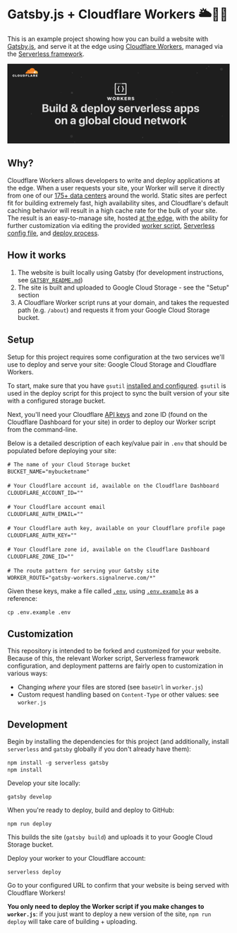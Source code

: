 # Gatsby.js + Cloudflare Workers 🌥👷‍♀️

This is an example project showing how you can build a website with [Gatsby.js](https://www.gatsbyjs.org/), and serve it at the edge using [Cloudflare Workers](http://bit.ly/cf-workers-landing), managed via the [Serverless framework](https://serverless.com/).

[![header](./media/header.png)](http://bit.ly/cf-workers-landing)

## Why?

Cloudflare Workers allows developers to write and deploy applications at the edge. When a user requests your site, your Worker will serve it directly from one of our [175+ data centers](http://bit.ly/gatsby-example-cf-network) around the world. Static sites are perfect fit for building extremely fast, high availability sites, and Cloudflare's default caching behavior will result in a high cache rate for the bulk of your site. The result is an easy-to-manage site, hosted [at the edge](http://bit.ly/gatsby-example-cf-edge-server), with the ability for further customization via editing the provided [worker script](https://github.com/signalnerve/gatsby-cloudflare-workers-example/blob/master/worker.js), [Serverless config file](https://github.com/signalnerve/gatsby-cloudflare-workers-example/blob/master/serverless.yml), and [deploy process](https://github.com/signalnerve/gatsby-cloudflare-workers-example/blob/master/bin/deploy).

## How it works

1. The website is built locally using Gatsby (for development instructions, see [`GATSBY_README.md`](https://github.com/signalnerve/gatsby-cloudflare-workers/blob/master/GATSBY_README.md))
2. The site is built and uploaded to Google Cloud Storage - see the "Setup" section
3. A Cloudflare Worker script runs at your domain, and takes the requested path (e.g. `/about`) and requests it from your Google Cloud Storage bucket.

## Setup

Setup for this project requires some configuration at the two services we'll use to deploy and serve your site: Google Cloud Storage and Cloudflare Workers.

To start, make sure that you have `gsutil` [installed and configured](<https://cloud.google.com/storage/docs/gsutil_install>). `gsutil` is used in the deploy script for this project to sync the built version of your site with a configured storage bucket.

Next, you'll need your Cloudflare [API keys](<https://support.cloudflare.com/hc/en-us/articles/200167836-Where-do-I-find-my-Cloudflare-API-key->) and zone ID (found on the Cloudflare Dashboard for your site) in order to deploy our Worker script from the command-line.

Below is a detailed description of each key/value pair in `.env` that should be populated before deploying your site:

```
# The name of your Cloud Storage bucket
BUCKET_NAME="mybucketname"

# Your Cloudflare account id, available on the Cloudflare Dashboard
CLOUDFLARE_ACCOUNT_ID=""

# Your Cloudflare account email
CLOUDFLARE_AUTH_EMAIL=""

# Your Cloudflare auth key, available on your Cloudflare profile page
CLOUDFLARE_AUTH_KEY=""

# Your Cloudflare zone id, available on the Cloudflare Dashboard
CLOUDFLARE_ZONE_ID=""

# The route pattern for serving your Gatsby site
WORKER_ROUTE="gatsby-workers.signalnerve.com/*"
```

Given these keys, make a file called [`.env`](https://github.com/signalnerve/gatsby-cloudflare-workers/blob/master/.env), using [`.env.example`](https://github.com/signalnerve/gatsby-cloudflare-workers/blob/master/.env) as a reference:

```
cp .env.example .env
```

## Customization

This repository is intended to be forked and customized for your website. Because of this, the relevant Worker script, Serverless framework configuration, and deployment patterns are fairly open to customization in various ways:

- Changing _where_ your files are stored (see `baseUrl` in `worker.js`)
- Custom request handling based on `Content-Type` or other values: see `worker.js`

## Development

Begin by installing the dependencies for this project (and additionally, install `serverless` and `gatsby` globally if you don't already have them):

```
npm install -g serverless gatsby
npm install
```

Develop your site locally:

```
gatsby develop
```

When you're ready to deploy, build and deploy to GitHub:

```
npm run deploy
```

This builds the site (`gatsby build`) and uploads it to your Google Cloud Storage bucket.

Deploy your worker to your Cloudflare account:

```
serverless deploy
```

Go to your configured URL to confirm that your website is being served with Cloudflare Workers!

**You only need to deploy the Worker script if you make changes to `worker.js`**: if you just want to deploy a new version of the site, `npm run deploy` will take care of building + uploading.

